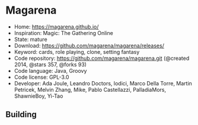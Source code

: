 # Magarena

- Home: https://magarena.github.io/
- Inspiration: Magic: The Gathering Online
- State: mature
- Download: https://github.com/magarena/magarena/releases/
- Keyword: cards, role playing, clone, setting fantasy
- Code repository: https://github.com/magarena/magarena.git (@created 2014, @stars 357, @forks 93)
- Code language: Java, Groovy
- Code license: GPL-3.0
- Developer: Ada Joule, Leandro Doctors, lodici, Marco Della Torre, Martin Petricek, Melvin Zhang, Mike, Pablo Castellazzi, PalladiaMors, ShawnieBoy, Yi-Tao

## Building
